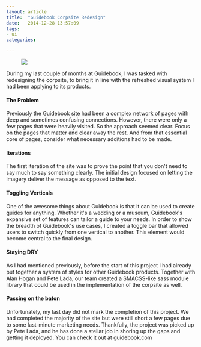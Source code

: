 ```yaml
---
layout: article
title:  "Guidebook Corpsite Redesign"
date:   2014-12-28 13:57:09
tags:
- ui  
categories:

---
```


<figure>
<img src="{{edchao.github.io}}/assets/img_guidebook_site.jpg" />
</figure>

<!--more-->

During my last couple of months at Guidebook, I was tasked with redesigning the corpsite, to bring it in line with the refreshed visual system I had been applying to its products.  


#### The Problem

Previously the Guidebook site had been a complex network of pages with deep and sometimes confusing connections.  However, there were only a few pages that were heavily visited.  So the approach seemed clear. Focus on the pages that matter and clear away the rest.  And from that essential core of pages, consider what necessary additions had to be made.  

#### Iterations

The first iteration of the site was to prove the point that you don't need to say much to say something clearly.  The initial design focused on letting the imagery deliver the message as opposed to the text.

#### Toggling Verticals


One of the awesome things about Guidebook is that it can be used to create guides for anything. Whether it's a wedding or a museum, Guidebook's expansive set of features can tailor a guide to your needs.  In order to show the breadth of Guidebook's use cases, I created a toggle bar that allowed users to switch quickly from one vertical to another.  This element would become central to the final design.

#### Staying DRY

As I had mentioned previously, before the start of this project I had already put together a system of styles for other Guidebook products.  Together with Alan Hogan and Pete Lada, our team created a SMACSS-like sass module library that could be used in the implementation of the corpsite as well.

#### Passing on the baton

Unfortunately, my last day did not mark the completion of this project. We had completed the majority of the site but were still short a few pages due to some last-minute marketing needs.  Thankfully, the project was picked up by Pete Lada, and he has done a stellar job in shoring up the gaps and getting it deployed.  You can check it out at guidebook.com

